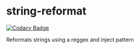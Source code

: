 # string-reformat

[![Codacy Badge](https://api.codacy.com/project/badge/Grade/14f5a03d0fcb4023b47a51f6e1b53e91)](https://app.codacy.com/manual/brajjan79/string-reformat?utm_source=github.com&utm_medium=referral&utm_content=brajjan79/string-reformat&utm_campaign=Badge_Grade_Settings)

Reformats strings using a reggex and inject pattern
